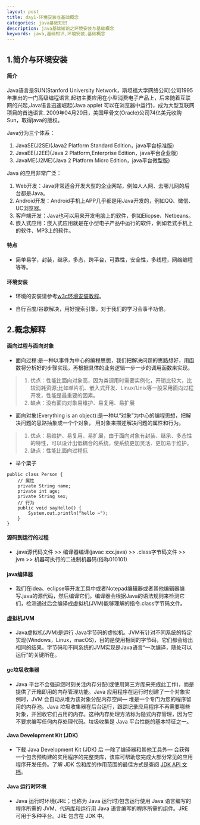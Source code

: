```yaml
---
layout: post
title: day1-环境安装与基础概念
categories: java基础知识
description: java基础知识之环境安装与基础概念
keywords: java,基础知识,环境安装,基础概念
---
```


## 1.简介与环境安装
#### 简介

Java语言是SUN(Stanford University Network，斯坦福大学网络公司)公司1995年推出的一门高级编程语言,起初主要应用在小型消费电子产品上，后来随着互联网的兴起,Java语言迅速崛起(Java applet 可以在浏览器中运行)，成为大型互联网项目的首选语言.
2009年04月20日，美国甲骨文(Oracle)公司74亿美元收购Sun，取得java的版权。

Java分为三个体系：
1. JavaSE(J2SE)(Java2 Platform Standard Edition，java平台标准版)
2. JavaEE(J2EE)(Java 2 Platform,Enterprise Edition，java平台企业版)
3. JavaME(J2ME)(Java 2 Platform Micro Edition，java平台微型版)

Java 的应用非常广泛：
1. Web开发：Java非常适合开发大型的企业网站，例如人人网、去哪儿网的后台都是Java。
2. Android开发：Android手机上APP几乎都是用Java开发的，例如QQ、微信、UC浏览器。
3. 客户端开发：Java也可以用来开发电脑上的软件，例如Elicpse、Netbeans。
4. 嵌入式应用：嵌入式应用就是在小型电子产品中运行的软件，例如老式手机上的软件、MP3上的软件。

#### 特点

* 简单易学，封装，继承，多态，跨平台，可靠性，安全性，多线程，网络编程等等。

#### 环境安装

* 环境的安装请参考[w3c环境安装教程](https://www.w3cschool.cn/java/java-environment-setup.html)。

* 自行百度/谷歌解决，用好搜索引擎，对于我们的学习会事半功倍。


## 2.概念解释
#### 面向过程与面向对象
* 面向过程:是一种以事件为中心的编程思想，我们把解决问题的思路想好，用函数将分析好的步骤实现，再根据具体的业务逻辑一步一步的调用函数来实现。
> 1. 优点：性能比面向对象高，因为类调用时需要实例化，开销比较大，比较消耗资源;比如单片机、嵌入式开发、Linux/Unix等一般采用面向过程开发，性能是最重要的因素。
> 2. 缺点：没有面向对象易维护、易复用、易扩展 

* 面向对象(Everything is an object):是一种以“对象”为中心的编程思想，把解决问题的思路抽象成一个个对象，
用对象来描述解决问题的属性和行为。
> 1. 优点：易维护、易复用、易扩展，由于面向对象有封装、继承、多态性的特性，可以设计出低耦合的系统，使系统更加灵活、更加易于维护。
> 2. 缺点：性能比面向过程低

* 举个栗子 
```
public class Person {
    // 属性
    private String name;
    private int age;
    private String sex;
    // 行为
    public void sayHello() {
        System.out.println("hello ~");
    }
}
```

#### 源码到运行的过程
* .java源代码文件 >> 编译器编译(javac xxx.java) >> .class字节码文件 >> jvm >> 机器可执行的二进制机器码(俗称010101)

#### java编译器
* 我们在idea、eclipse等开发工具中或者Notepad编辑器或者其他编辑器编写.java的源代码，然后编译它们。编译器会根据Java的语法规则来检测它们，检测通过后会编译成虚拟机(JVM)能够理解的指令.class字节码文件。

#### 虚拟机JVM
* Java虚拟机(JVM)是运行 Java字节码的虚拟机。JVM有针对不同系统的特定实现(Windows，Linux，macOS)，目的是使用相同的字节码，它们都会给出相同的结果。字节码和不同系统的JVM实现是Java语言“一次编译，随处可以运行”的关键所在。

#### gc垃圾收集器
* Java 平台不会强迫您时刻关注内存分配(或使用第三方库来完成此工作)，而是提供了开箱即用的内存管理功能。Java 应用程序在运行时创建了一个对象实例时，JVM 会自动从堆为该对象分配内存空间— 堆是一个专门为您的程序留用的内存池。Java 垃圾收集器在后台运行，跟踪记录应用程序不再需要哪些对象，并回收它们占用的内存。这种内存处理方法称为隐式内存管理，因为它不要求编写任何内存处理代码。垃圾收集是 Java 平台性能的基本特征之一。

#### Java Development Kit (JDK)
* 下载 Java Development Kit (JDK) 后 —除了编译器和其他工具外— 会获得一个包含预构建的实用程序的完整类库，该库可帮助您完成大部分常见的应用程序开发任务。了解 JDK 包和库的作用范围的最佳方式是查阅 [JDK API 文档](https://docs.oracle.com/javase/8/docs/api/)。

#### Java 运行时环境
* Java 运行时环境(JRE；也称为 Java 运行时)包含运行使用 Java 语言编写的程序所需的 JVM、代码库和运行用 Java 语言编写的程序所需的组件。JRE 可用于多种平台。JRE 包含在 JDK 中。


